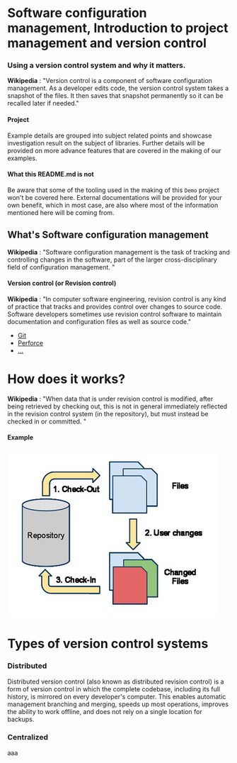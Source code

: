 # Software configuration management, Introduction to project management and version control

### Using a version control system and why it matters.

**Wikipedia** : "Version control is a component of software configuration management. As a developer edits code, the version control system takes a snapshot of the files. It then saves that snapshot permanently so it can be recalled later if needed."

#### Project

Example details are grouped into subject related points and showcase investigation result on the subject of libraries. Further details will be provided on more advance features that are covered in the making of our examples.

#### What this README.md is not

Be aware that some of the tooling used in the making of this `Demo` project won't be covered here. External documentations will be provided for your own benefit, which in most case, are also where most of the information mentioned here will be coming from.

## What's Software configuration management

**Wikipedia** : "Software configuration management is the task of tracking and controlling changes in the software, part of the larger cross-disciplinary field of configuration management. "

#### Version control (or Revision control)

**Wikipedia** : "In computer software engineering, revision control is any kind of practice that tracks and provides control over changes to source code. Software developers sometimes use revision control software to maintain documentation and configuration files as well as source code."

* [Git](https://git-scm.com/book/en/v2/Getting-Started-What-is-Git%3F)
* [Perforce](https://www.perforce.com/manuals/p4guide/Content/P4Guide/chapter.overview.html)
* [...](https://en.wikipedia.org/wiki/List_of_version-control_software)

# How does it works?

**Wikipedia** : "When data that is under revision control is modified, after being retrieved by checking out, this is not in general immediately reflected in the revision control system (in the repository), but must instead be checked in or committed. "

#### Example

![revision_control](https://github.com/guyllaumedemers/SCM-Project-Management-and-version-control/blob/master/res/Revision_control.png)

# Types of version control systems

### Distributed

Distributed version control (also known as distributed revision control) is a form of version control in which the complete codebase, including its full history, is mirrored on every developer's computer. This enables automatic management branching and merging, speeds up most operations, improves the ability to work offline, and does not rely on a single location for backups.

### Centralized

aaa